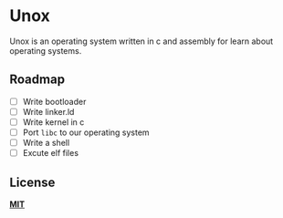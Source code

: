 # Unox
Unox is an operating system written in c and assembly for learn about operating systems.

## Roadmap
- [ ] Write bootloader
- [ ] Write linker.ld
- [ ] Write kernel in c
- [ ] Port `libc` to our operating system
- [ ] Write a shell
- [ ] Excute elf files

## License
**[MIT](LICENSE)**
